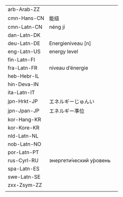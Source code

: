 | | | |
|-|-|-|
| arb-Arab-ZZ |  |  |
| cmn-Hans-CN | 能级 |  |
| cmn-Latn-CN | néng jí |  |
| dan-Latn-DK |  |  |
| deu-Latn-DE | Energieniveau [n] |  |
| eng-Latn-US | energy level |  |
| fin-Latn-FI |  |  |
| fra-Latn-FR | niveau d’énergie |  |
| heb-Hebr-IL |  |  |
| hin-Deva-IN |  |  |
| ita-Latn-IT |  |  |
| jpn-Hrkt-JP | エネルギーじゅんい |  |
| jpn-Jpan-JP | エネルギー準位 |  |
| kor-Hang-KR |  |  |
| kor-Kore-KR |  |  |
| nld-Latn-NL |  |  |
| nob-Latn-NO |  |  |
| por-Latn-PT |  |  |
| rus-Cyrl-RU | энергети́ческий у́ровень |  |
| spa-Latn-ES |  |  |
| swe-Latn-SE |  |  |
| zxx-Zsym-ZZ |  |  |
|  |  |  |
